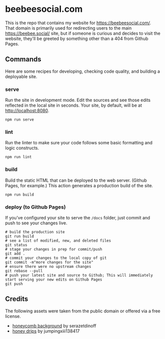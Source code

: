# beebeesocial.com

This is the repo that contains my website for https://beebeesocial.com/. That domain is primarily used for redirecting users to the main https://beebee.social/ site, but if someone is curious and decides to visit the website, they'll be greeted by something other than a 404 from Github Pages.

## Commands

Here are some recipes for developing, checking code quality, and building a deployable site.

### serve

Run the site in development mode. Edit the sources and see those edits reflected in the local site in seconds. Your site, by default, will be at [http://localhost:8080](http://localhost:8080).

```shell
npm run serve
```

### lint

Run the linter to make sure your code follows some basic formatting and logic constructs.

```shell
npm run lint
```

### build

Build the static HTML that can be deployed to the web server. (Github Pages, for example.) This action generates a production build of the site.

```shell
npm run build
```

### deploy (to Github Pages)

If you've configured your site to serve the `/docs` folder, just commit and push to see your changes live.

```shell
# build the production site
git run build
# see a list of modified, new, and deleted files
git status
# stage your changes in prep for commit/push
git add .
# commit your changes to the local copy of git
git commit -m"more changes for the site"
# ensure there were no upstream changes
git rebase --pull
# push your latest site and source to Github; This will immediately start serving your new edits on Github Pages
git push
```

## Credits

The following assets were taken from the public domain or offered via a free license.

* [honeycomb background](https://www.vecteezy.com/vector-art/13795969-honey-and-wax) by serazetdinoff
* [honey drips](https://www.vecteezy.com/vector-art/15846143-cheese-vector-wallpaper-background-cheese-stretch-cheese-on-white-background-cheese-frame) by jumpingxiii138417